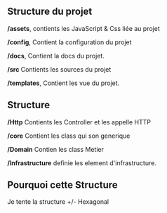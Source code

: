 
Structure du projet 
---


**/assets**, contients les JavaScript & Css liée au projet

**/config**, Contient la configuration du projet

**/docs**, Contient la docs du projet.

**/src** Contients les sources du projet

**/templates**, Contient les vue du projet.


Structure 
---
**/Http** Contients les Controller et les appelle HTTP

**/core** Contient les class qui son generique

**/Domain** Contien les class Metier

**/Infrastructure** definie les element d'infrastructure.

Pourquoi cette Structure
---
Je tente la structure +/- Hexagonal 

